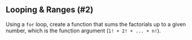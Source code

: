 ## Looping & Ranges (#2)

Using a `for` loop, create a function that sums the factorials up to a given
number, which is the function argument (`1! + 2! + ... + n!`).